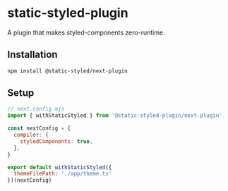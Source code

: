 # static-styled-plugin

A plugin that makes styled-components zero-runtime.

## Installation

```sh
npm install @static-styled/next-plugin
```

## Setup

```js
// next.config.mjs
import { withStaticStyled } from '@static-styled-plugin/next-plugin'

const nextConfig = {
  compiler: {
    styledComponents: true,
  },
}

export default withStaticStyled({
  themeFilePath: './app/theme.ts'
})(nextConfig)
```
